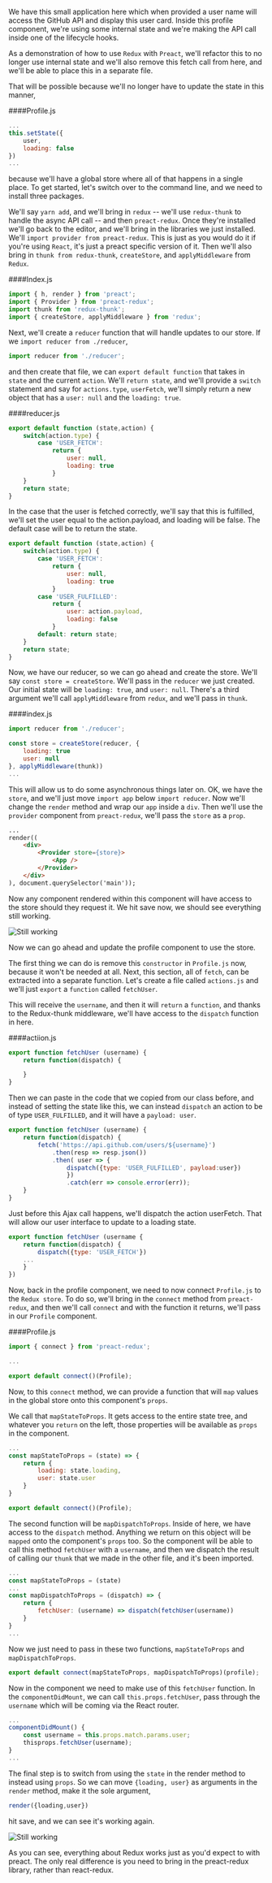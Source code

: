We have this small application here which when provided a user name will access the GitHub API and display this user card. Inside this profile component, we're using some internal state and we're making the API call inside one of the lifecycle hooks.

As a demonstration of how to use `Redux` with `Preact`, we'll refactor this to no longer use internal state and we'll also remove this fetch call from here, and we'll be able to place this in a separate file.

That will be possible because we'll no longer have to update the state in this manner, 

####Profile.js
```javascript
...
this.setState({
	user,
	loading: false
})
...
```
because we'll have a global store where all of that happens in a single place. To get started, let's switch over to the command line, and we need to install three packages.

We'll say `yarn add`, and we'll bring in `redux` -- we'll use `redux-thunk` to handle the async API call -- and then `preact-redux`. Once they're installed we'll go back to the editor, and we'll bring in the libraries we just installed. We'll `import provider from preact-redux`. This is just as you would do it if you're using `React`, it's just a preact specific version of it. Then we'll also bring in `thunk from redux-thunk`, `createStore`, and `applyMiddleware` from `Redux`. 

####Index.js
```javascript
import { h, render } from 'preact';
import { Provider } from 'preact-redux';
import thunk from 'redux-thunk';
import { createStore, applyMiddleware } from 'redux';
```

Next, we'll create a `reducer` function that will handle updates to our store. If we `import reducer from ./reducer`, 

```javascript
import reducer from './reducer';
```

and then create that file, we can `export default function` that takes in `state` and the current `action`. We'll `return state`, and we'll provide a `switch` statement and say for `actions.type`, `userFetch`, we'll simply return a new object that has a `user: null` and the `loading: true`.

####reducer.js
```javascript
export default function (state,action) {
	switch(action.type) {
		case 'USER_FETCH':
			return {
				user: null,
				loading: true
			}
	}
	return state;
}
```

In the case that the user is fetched correctly, we'll say that this is fulfilled, we'll set the user equal to the action.payload, and loading will be false. The default case will be to return the state.

```javascript
export default function (state,action) {
	switch(action.type) {
		case 'USER_FETCH':
			return {
				user: null,
				loading: true
			}
		case 'USER_FULFILLED':
			return {
				user: action.payload,
				loading: false
			}
		default: return state;
	}	
	return state;
}
```

Now, we have our reducer, so we can go ahead and create the store. We'll say `const store = createStore`. We'll pass in the `reducer` we just created. Our initial state will be `loading: true`, and `user: null`. There's a third argument we'll call `applyMiddleware` from `redux`, and we'll pass in `thunk`.

####index.js
```javascript
import reducer from './reducer';

const store = createStore(reducer, {
	loading: true
	user: null
}, applyMiddleware(thunk))
...
```

This will allow us to do some asynchronous things later on. OK, we have the `store`, and we'll just move `import app` below `import reducer`. Now we'll change the `render` method and wrap our `app` inside a `div`. Then we'll use the `provider` component from `preact-redux`, we'll pass the `store` as a `prop`.

```html
...
render((
	<div>
		<Provider store={store}>
			<App />
		</Provider>
	</div>
), document.querySelector('main'));
```

Now any component rendered within this component will have access to the store should they request it. We hit save now, we should see everything still working.

![Still working](../images/react-define-functional-components-in-preact.png)

Now we can go ahead and update the profile component to use the store.

The first thing we can do is remove this `constructor` in `Profile.js` now, because it won't be needed at all. Next, this section, all of `fetch`, can be extracted into a separate function. Let's create a file called `actions.js` and we'll just `export` a `function` called `fetchUser`.

This will receive the `username`, and then it will `return` a `function`, and thanks to the Redux-thunk middleware, we'll have access to the `dispatch` function in here.

####actiion.js
```javascript
export function fetchUser (username) {
	return function(dispatch) {

	}
}
```

Then we can paste in the code that we copied from our class before, and instead of setting the state like this, we can instead `dispatch` an action to be of type `USER_FULFILLED`, and it will have a `payload: user`.

```javascript
export function fetchUser (username) {
	return function(dispatch) {
		fetch('https://api.github.com/users/${username}')
			.then(resp => resp.json())
			.then( user => {
				dispatch({type: 'USER_FULFILLED', payload:user})
				})
				.catch(err => console.error(err));
	}
}
```

Just before this Ajax call happens, we'll dispatch the action userFetch. That will allow our user interface to update to a loading state.

```javascript
export function fetchUser (username {
	return function(dispatch) {
		dispatch({type: 'USER_FETCH'})
	...
	}
})
```

Now, back in the profile component, we need to now connect `Profile.js` to the `Redux store`. To do so, we'll bring in the `connect` method from `preact-redux`, and then we'll call `connect` and with the function it returns, we'll pass in our `Profile` component. 

####Profile.js
```javascript
import { connect } from 'preact-redux';

...

export default connect()(Profile);
```

Now, to this `connect` method, we can provide a function that will `map` values in the global store onto this component's `props`.

We call that `mapStateToProps`. It gets access to the entire state tree, and whatever you `return` on the left, those properties will be available as `props` in the component.

```javascript
...
const mapStateToProps = (state) => {
	return {
		loading: state.loading,
		user: state.user
	}
}

export default connect()(Profile);
```

The second function will be `mapDispatchToProps`. Inside of here, we have access to the `dispatch` method. Anything we return on this object will be `mapped` onto the component's `props` too. So the component will be able to call this method `fetchUser` with a `username`, and then we dispatch the result of calling our `thunk` that we made in the other file, and it's been imported.

```javascript
...
const mapStateToProps = (state)
...
const mapDispatchToProps = (dispatch) => {
	return {
		fetchUser: (username) => dispatch(fetchUser(username))
	}
}
... 
```

Now we just need to pass in these two functions, `mapStateToProps` and `mapDispatchToProps`. 

```javascript
export default connect(mapStateToProps, mapDispatchToProps)(profile);
```

Now in the component we need to make use of this `fetchUser` function. In the `componentDidMount`, we can call `this.props.fetchUser`, pass through the `username` which will be coming via the React router.

```javascript
...
componentDidMount() {
	const username = this.props.match.params.user;
	thisprops.fetchUser(username);
}
...
```
The final step is to switch from using the `state` in the render method to instead using `props`. So we can move `{loading, user}` as arguments in the `render` method, make it the sole argument, 

```javascript
render({loading,user})
```


hit save, and we can see it's working again. 

![Still working](../images/react-define-functional-components-in-preact.png)

As you can see, everything about Redux works just as you'd expect to with preact. The only real difference is you need to bring in the preact-redux library, rather than react-redux.